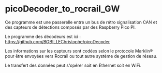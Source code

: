 # picoDecoder_to_rocrail_GW

Ce programme est une passerelle entre un bus de rétro signalisation CAN et des capteurs de détections composés par des Raspberry Pico PI.

Le programme des décodeurs est ici : https://github.com/BOBILLEChristophe/picoDecoder

Les informations sur les capteurs sont codées selon le protocole Marklin® pour être envoyées vers Rocrail ou tout autre système de gestion de réseau.

Le transfert des données peut s'opérer soit en Ethernet soit en WiFi.

